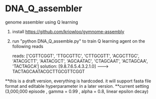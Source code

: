 # DNA_Q_assembler
genome assembler using Q learning
1. install https://github.com/kriowloo/gymnome-assembly
2. run "python DNA_Q_assemble.py" to train Q learning agent on the following reads

    reads:  ['CGTTCGGT', 'TTGCGTTC', 'CTTGCGTT', 'ACGCTTGC', 'ATACGCTT', 'AATACGCT', 'AGCAATAC', 'CTAGCAAT', 'ACTAGCAA', 'TACTAGCA']
    solution: [9.8.7.6.5.4.3.2.1.0]  ---> TACTAGCAATACGCTTGCGTTCGGT


**this is a draft version, everything is hardcoded. it will support fasta file format and editable hyperparameter in a later version.
**current setting (3,000,000 episode , gamma = 0.99 , alpha = 0.8, linear epsilon decay)
